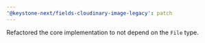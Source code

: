 ```yaml
---
'@keystone-next/fields-cloudinary-image-legacy': patch
---
```


Refactored the core implementation to not depend on the `File` type.
